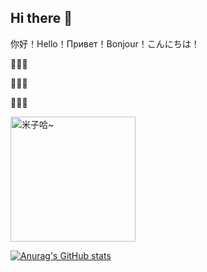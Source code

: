 ## Hi there 👋

你好！Hello！Привет！Bonjour！こんにちは！


👻👻👻

🎃🎃🎃

🐠🐠🐠

<div style="display: inline-block; vertical-align: top;">
    <a href="https://tuchuang.voooe.cn/image/zAatE">
        <img src="https://tuchuang.voooe.cn/images/2024/07/20/-2024-07-20-1157467b035667f95cc06c.md.png" alt="米子哈~" width="200" />
    </a>
</div>

[![Anurag's GitHub stats](https://github-readme-stats.vercel.app/apiAnthony-hcy=anuraghazra)](https://github.com/anuraghazra/github-readme-stats)






<!--
**Anthony-hcy/Anthony-hcy** is a ✨ _special_ ✨ repository because its `README.md` (this file) appears on your GitHub profile.

Here are some ideas to get you started:

- 🔭 I’m currently working on ...
- 🌱 I’m currently learning ...
- 👯 I’m looking to collaborate on ...
- 🤔 I’m looking for help with ...
- 💬 Ask me about ...
- 📫 How to reach me: ...
- 😄 Pronouns: ...
- ⚡ Fun fact: ...
-->
